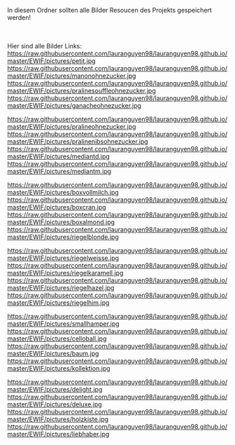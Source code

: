 In diesem Ordner sollten alle Bilder Resoucen des Projekts gespeichert werden!
<br><br><br>

Hier sind alle Bilder Links: <br>
https://raw.githubusercontent.com/lauranguyen98/lauranguyen98.github.io/master/EWIF/pictures/petit.jpg
https://raw.githubusercontent.com/lauranguyen98/lauranguyen98.github.io/master/EWIF/pictures/manonohnezucker.jpg
https://raw.githubusercontent.com/lauranguyen98/lauranguyen98.github.io/master/EWIF/pictures/pralinesouffleohnezucker.jpg
https://raw.githubusercontent.com/lauranguyen98/lauranguyen98.github.io/master/EWIF/pictures/ganacheohnezucker.jpg

https://raw.githubusercontent.com/lauranguyen98/lauranguyen98.github.io/master/EWIF/pictures/pralineohnezucker.jpg
https://raw.githubusercontent.com/lauranguyen98/lauranguyen98.github.io/master/EWIF/pictures/pralinenibsohnezucker.jpg
https://raw.githubusercontent.com/lauranguyen98/lauranguyen98.github.io/master/EWIF/pictures/mediantd.jpg
https://raw.githubusercontent.com/lauranguyen98/lauranguyen98.github.io/master/EWIF/pictures/mediantm.jpg

https://raw.githubusercontent.com/lauranguyen98/lauranguyen98.github.io/master/EWIF/pictures/boxvollmilch.jpg
https://raw.githubusercontent.com/lauranguyen98/lauranguyen98.github.io/master/EWIF/pictures/boxcran.jpg
https://raw.githubusercontent.com/lauranguyen98/lauranguyen98.github.io/master/EWIF/pictures/boxalmond.jpg
https://raw.githubusercontent.com/lauranguyen98/lauranguyen98.github.io/master/EWIF/pictures/riegelblonde.jpg

https://raw.githubusercontent.com/lauranguyen98/lauranguyen98.github.io/master/EWIF/pictures/riegelweisse.jpg
https://raw.githubusercontent.com/lauranguyen98/lauranguyen98.github.io/master/EWIF/pictures/riegelkaramell.jpg
https://raw.githubusercontent.com/lauranguyen98/lauranguyen98.github.io/master/EWIF/pictures/riegelhazel.jpg
https://raw.githubusercontent.com/lauranguyen98/lauranguyen98.github.io/master/EWIF/pictures/riegelhim.jpg

https://raw.githubusercontent.com/lauranguyen98/lauranguyen98.github.io/master/EWIF/pictures/smallhamper.jpg
https://raw.githubusercontent.com/lauranguyen98/lauranguyen98.github.io/master/EWIF/pictures/celloball.jpg
https://raw.githubusercontent.com/lauranguyen98/lauranguyen98.github.io/master/EWIF/pictures/baum.jpg
https://raw.githubusercontent.com/lauranguyen98/lauranguyen98.github.io/master/EWIF/pictures/kollektion.jpg

https://raw.githubusercontent.com/lauranguyen98/lauranguyen98.github.io/master/EWIF/pictures/delight.jpg
https://raw.githubusercontent.com/lauranguyen98/lauranguyen98.github.io/master/EWIF/pictures/deluxe.jpg
https://raw.githubusercontent.com/lauranguyen98/lauranguyen98.github.io/master/EWIF/pictures/holzkiste.jpg
https://raw.githubusercontent.com/lauranguyen98/lauranguyen98.github.io/master/EWIF/pictures/liebhaber.jpg
